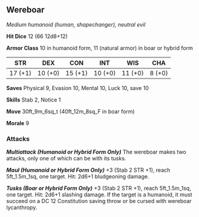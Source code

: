 ## Wereboar

*Medium humanoid (human, shapechanger), neutral evil*

**Hit Dice** 12 (66 12d8+12)

**Armor Class** 10 in humanoid form, 11 (natural armor) in boar or hybrid form

| STR     | DEX     | CON     | INT     | WIS     | CHA     |
|---------|---------|---------|---------|---------|---------|
| 17 (+1) | 10 (+0) | 15 (+1) | 10 (+0) | 11 (+0) |  8 (+0) |

**Saves** Physical 9, Evasion 10, Mental 10, Luck 10, save 10

**Skills** Stab 2, Notice 1

**Move** 30ft\_9m\_6sq\_t (40ft\_12m\_8sq\_F in boar form)

**Morale** 9

### Attacks

***Multiattack (Humanoid or Hybrid Form Only)*** The wereboar makes two attacks, only one of which can be with its tusks.

***Maul (Humanoid or Hybrid Form Only)*** +3 (Stab 2 STR +1), reach 5ft\_1.5m\_1sq, one target. Hit: 2d6+1 bludgeoning damage.

***Tusks (Boar or Hybrid Form Only)*** +3 (Stab 2 STR +1), reach 5ft\_1.5m\_1sq, one target. Hit: 2d6+1 slashing damage. If the target is a humanoid, it must succeed on a DC 12 Constitution saving throw or be cursed with wereboar lycanthropy.

